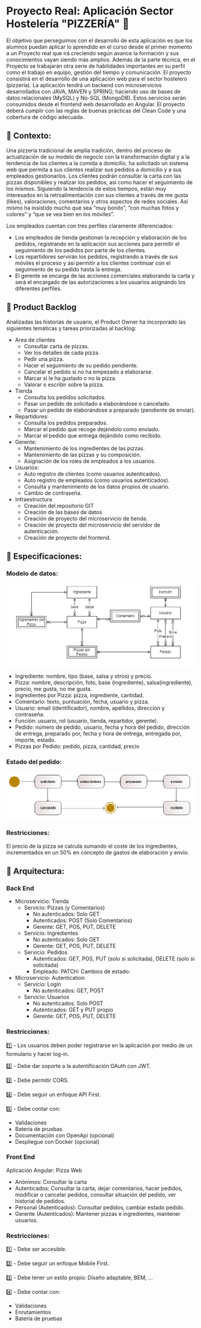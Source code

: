 # Proyecto Real: Aplicación Sector Hostelería "PIZZERÍA" :pizza:
El objetivo que perseguimos con el desarrollo de esta aplicación es que los alumnos puedan aplicar lo aprendido en el curso desde el primer momento a un Proyecto real que irá creciendo según avance la formación y sus conocimientos vayan siendo más amplios. Además de la parte técnica, en el Proyecto se trabajarán otra serie de habilidades importantes en su perfil como el trabajo en equipo, gestión del tiempo y comunicación.
El proyecto consistirá en el desarrollo de una aplicación web para el sector hostelero (pizzería). La aplicación tendrá un backend con microservicios desarrollados con JAVA, MAVEN y SPRING; haciendo uso de bases de datos relacionales (MySQL) y No-SQL (MongoDB). Estos servicios serán consumidos desde el frontend web desarrollado en Angular. El proyecto deberá cumplir con las reglas de buenas prácticas del Clean Code y una cobertura de código adecuada.
## :pizza: Contexto:
Una pizzería tradicional de amplia tradición, dentro del proceso de actualización de su modelo de negocio con la transformación digital y a la tendencia de los clientes a la comida a domicilio, ha solicitado un sistema web que permita a sus clientes realizar sus pedidos a domicilio y a sus empleados gestionarlos.
Los clientes podrán consultar la carta con las pizzas disponibles y realizar los pedidos, así como hacer el seguimiento de los mismos. Siguiendo la tendencia de estos tiempos, están muy interesados en la retroalimentación con sus clientes a través de me gusta (likes), valoraciones, comentarios y otros aspectos de redes sociales. Así mismo ha insistido mucho que sea “muy bonito”, “con muchas fotos y colores” y “que se vea bien en los móviles”.

Los empleados cuentan con tres perfiles claramente diferenciados:
- Los empleados de tienda gestionan la recepción y elaboración de los pedidos, registrando en la aplicación sus acciones para permitir el seguimiento de los pedidos por parte de los clientes.
- Los repartidores servirán los pedidos, registrando a través de sus móviles el proceso y así permitir a los clientes continuar con el seguimiento de su pedido hasta la entrega.
- El gerente se encarga de las acciones comerciales elaborando la carta y será el encargado de las autorizaciones a los usuarios asignando los diferentes perfiles.
## :pizza: Product Backlog
Analizadas las historias de usuario, el Product Owner ha incorporado las siguientes temáticas y tareas priorizadas al backlog:
- Area de clientes
    - Consultar carta de pizzas.
    - Ver los detalles de cada pizza.
    - Pedir una pizza.
    - Hacer el seguimiento de su pedido pendiente.
    - Cancelar el pedido si no ha empezado a elaborarse.
    - Marcar si le ha gustado o no la pizza.
    - Valorar o escribir sobre la pizza.
- Tienda
    - Consulta los pedidos solicitados.
    - Pasar un pedido de solicitado a elaborándose o cancelado.
    - Pasar un pedido de elaborándose a preparado (pendiente de enviar).
- Repartidores:
    - Consulta los pedidos preparados.
    - Marcar el pedido que recoge dejándolo como enviado.
    - Marcar el pedido que entrega dejándolo como recibido.
- Gerente:
    - Mantenimiento de los ingredientes de las pizzas.
    - Mantenimiento de las pizzas y su composición.
    - Asignación de los roles de empleados a los usuarios.
- Usuarios:
    - Auto registro de clientes (como usuarios autenticados).
    - Auto registro de empleados (como usuarios autenticados).
    - Consulta y mantenimiento de los datos propios de usuario.
    - Cambio de contraseña.
- Infraestructura
    - Creación del repositorio GIT
    - Creación de las bases de datos
    - Creación de proyecto del microservicio de tienda.
    - Creación de proyecto del microservicio del servidor de autenticación.
    - Creación de proyecto del frontend.
## :pizza: Especificaciones:
### Modelo de datos:
![Diagrama de datos](https://raw.githubusercontent.com/Peter-OC/Proyecto/master/modelo_de_datos.png)

- Ingrediente: nombre, tipo (base, salsa y otros) y precio.
- Pizza: nombre, descripción, foto, base (ingrediente), salsa(ingrediente), precio, me gusta, no me gusta.
- Ingredientes por Pizza: pizza, ingrediente, cantidad.
- Comentario: texto, puntuación, fecha, usuario y pizza.
- Usuario: email (identificador), nombre, apellidos, dirección y contraseña.
- Función: usuario, rol (usuario, tienda, repartidor, gerente).
- Pedido: número de pedido, usuario, fecha y hora del pedido, dirección de entrega, preparado por, fecha y hora de entrega, entregada por, importe, estado.
- Pizzas por Pedido: pedido, pizza, cantidad, precio
### Estado del pedido:
![Diagrama de datos](https://raw.githubusercontent.com/Peter-OC/Proyecto/master/estado_del_pedido.png)
### Restricciones:
El precio de la pizza se calcula sumando el coste de los ingredientes, incrementados en un 50% en concepto de gastos de elaboración y envío.

## :pizza: Arquitectura:
### Back End
- Microservicio: Tienda
    - Servicio: Pizzas (y Comentarios)
        - No autenticados: Solo GET
        - Autenticados: POST (Solo Comentarios)
        - Gerente: GET, POS, PUT, DELETE
    - Servicio: Ingredientes
        - No autenticados: Solo GET
        - Gerente: GET, POS, PUT, DELETE
    - Servicio: Pedidos
        - Autenticados: GET, POS, PUT (solo si solicitada), DELETE (solo si solicitada)
        - Empleado: PATCH: Cambios de estado:
- Microservicio: Autentication
    - Servicio: Login
        - No autenticados: GET, POST
    - Servicio: Usuarios
        - No autenticados: Solo POST
        - Autenticados: GET y PUT propio
        - Gerente: GET, POS, PUT, DELETE
### Restricciones:
:one: - Los usuarios deben poder registrarse en la aplicación por medio de un formulario y hacer log-in.

:two: - Debe dar soporte a la autentificación OAuth con JWT.

:three: - Debe permitir CORS.

:four: - Debe seguir un enfoque API First.

:five: - Debe contar con:
- Validaciones
- Batería de pruebas
- Documentación con OpenApi (opcional)
- Despliegue con Docker (opcional)
### Front End
Aplicación Angular: Pizza Web
- Anónimos: Consultar la carta
- Autenticados: Consultar la carta, dejar comentarios, hacer pedidos, modificar o cancelar pedidos, consultar situación del pedido, ver historial de pedidos.
- Personal (Autenticados): Consultar pedidos, cambiar estado pedido.
- Gerente (Autenticados): Mantener pizzas e ingredientes, mantener usuarios.
### Restricciones:
:one: - Debe ser accesible.

:two: - Debe seguir un enfoque Mobile First.

:three: - Debe tener un estilo propio: Diseño adaptable, BEM, ...

:four: - Debe contar con:
- Validaciones
- Enrutamientos
- Batería de pruebas

